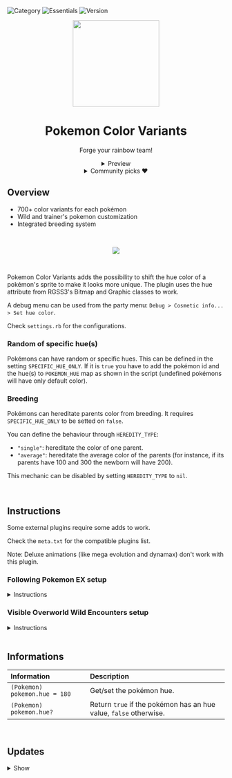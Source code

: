 ![Category](https://badgen.net/badge/Category/Gameplay/green)
![Essentials](https://badgen.net/badge/Essentials/20.1/orange)
![Version](https://badgen.net/badge/Version/1.1.0/cyan)

<p align="center">
<img width="200px" src="https://user-images.githubusercontent.com/63038410/189546697-067374fd-5a8d-43d5-941b-cb1f338c09a0.png">
</p>

<h1 align="center">Pokemon Color Variants</h1>

<p align="center">
Forge your rainbow team!
</p>

<div align="center">
  <details>
  <summary>Preview</summary>
    <img src="https://user-images.githubusercontent.com/63038410/189638185-6cb01896-b0bc-49dd-a800-5cd10fa734a2.gif">
    <p>Wild encounter</p><br>
    <img src="https://user-images.githubusercontent.com/63038410/189638258-8d08e41d-4ee8-496e-8ed2-9b45b9e6a1b1.gif">
    <p>A walk with Scyther</p><br>
    <img src="https://user-images.githubusercontent.com/63038410/189638289-beab8591-be64-4857-aa75-5bea1396aec7.gif">
    <p>Pc showcase</p>
  </details>
</div>

<div align="center">
  <details>
  <summary>Community picks ❤️</summary>
    <img width="500px" src="https://user-images.githubusercontent.com/63038410/216767202-dded7695-8f3b-4c67-a419-f87122cbe246.png">
    <p>LilyInTheWater's Pidgey</p><br>
    <img width="500px" src="https://user-images.githubusercontent.com/63038410/216767426-8a821395-efdb-4a84-922c-0aa356864f7f.png">
    <p>MaouAlter's Eelektross</p>
  </details>
</div>

## Overview
- 700+ color variants for each pokémon
- Wild and trainer's pokemon customization
- Integrated breeding system

<br>
<a href="https://micktk.github.io/Pokemon-Essentials-Plugins/index.html#/home?url=https://github.com/MickTK/Pokemon-Essentials-Plugins/tree/main/
Pokemon%20Color%20Variants
&fileName=Pokemon%20Color%20Variants
&rootDirectory=true"><p align="center">
<img src="https://custom-icon-badges.herokuapp.com/badge/-Download-red?style=for-the-badge&logo=download&logoColor=white">
</p></a>
<br>

Pokemon Color Variants adds the possibility to shift the hue color of a pokémon's sprite to make it looks more unique.
The plugin uses the hue attribute from RGSS3's Bitmap and Graphic classes to work.

A debug menu can be used from the party menu: `Debug > Cosmetic info... > Set hue color`.

Check `settings.rb` for the configurations.

### Random of specific hue(s)
Pokémons can have random or specific hues.
This can be defined in the setting `SPECIFIC_HUE_ONLY`.
If it is `true` you have to add the pokémon id and the hue(s) to `POKEMON_HUE` map as shown in the script (undefined pokémons will have only default color).

### Breeding
Pokémons can hereditate parents color from breeding.
It requires `SPECIFIC_HUE_ONLY` to be setted on `false`.

You can define the behaviour through `HEREDITY_TYPE`:
- `"single"`: hereditate the color of one parent.
- `"average"`: hereditate the average color of the parents (for instance, if its parents have 100 and 300 the newborn will have 200).

This mechanic can be disabled by setting `HEREDITY_TYPE` to `nil`.

<br>

## Instructions
Some external plugins require some adds to work.

Check the `meta.txt` for the compatible plugins list.

Note: Deluxe animations (like mega evolution and dynamax) don't work with this plugin.

### Following Pokemon EX setup

<details>
<summary>Instructions</summary>

Setup Following Pokemon EX plugin:
1. Open the file `Following Pokemon EX > Main Module > Event_Sprite Commands.rb` from the plugin folder and go to the `change_sprite` method.
2. Copy and paste `PokemonColorVariants.apply(pkmn,FollowingPkmn.get_event,FollowingPkmn.get_data) if PluginManager.installed?("Pokemon Color Variants")` in the script as shown in the example below.
```ruby
  if FollowingPkmn.get_event&.move_route_forcing
    hue = pkmn.respond_to?(:superHue) && pkmn.superShiny? ? pkmn.superHue : 0
    FollowingPkmn.get_event&.character_hue  = hue
    FollowingPkmn.get_data&.character_hue   = hue
  end
  # Pokemon color variant
  PokemonColorVariants.apply(pkmn,FollowingPkmn.get_event,FollowingPkmn.get_data) if PluginManager.installed?("Pokemon Color Variants")
end
```

</details>

### Visible Overworld Wild Encounters setup

<details>
<summary>Instructions</summary>

Setup Visible Overworld Wild Encounters plugin:
1. Open the file `001_visible overworld wild encounters script.rb` from the plugin folder and go to the `Game_Map > spawnPokeEvent` method.
2. Copy and paste `PokemonColorVariants.apply(pokemon,event) if PluginManager.installed?("Pokemon Color Variants")` in the script as shown in the example below.
```ruby
#--- movement of the event --------------------------------
# Pokemon color variant
PokemonColorVariants.apply(pokemon,event) if PluginManager.installed?("Pokemon Color Variants")
event.pages[0].move_speed = VisibleEncounterSettings::DEFAULT_MOVEMENT[0]
event.pages[0].move_frequency = VisibleEncounterSettings::DEFAULT_MOVEMENT[1]
```

</details>

<br>

## Informations
| Information | Description |
|:-|:-|
| `(Pokemon) pokemon.hue = 180` | Get/set the pokémon hue. |
| `(Pokemon) pokemon.hue?` | Return `true` if the pokémon has an hue value, `false` otherwise. |

<br>

## Updates
<details>
<summary>Show</summary>

#### 1.1.0
  - Hue can now be applied to icons
  - Hue can now be applied to trainer's pokemons
  - Hue can now be applied to shiny and/or super shiny exclusively
  - Added a debug menu
  - Added compatibility with `Visible Overworld Wild Encounters` plugin

#### 1.0.1
  - Fixed compatibility bugs with third party plugins

</details>
